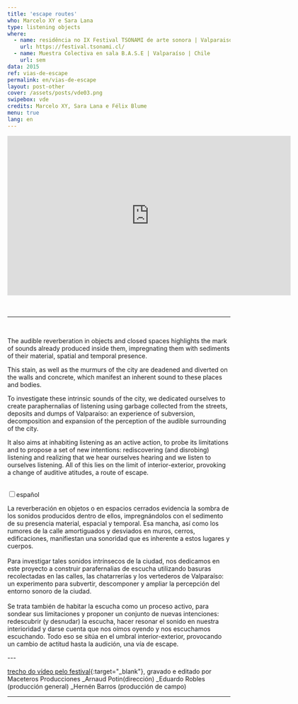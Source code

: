 ```yaml
---
title: 'escape routes'
who: Marcelo XY e Sara Lana
type: listening objects
where: 
  - name: residência no IX Festival TSONAMI de arte sonora | Valparaiso | CHILE
    url: https://festival.tsonami.cl/
  - name: Muestra Colectiva en sala B.A.S.E | Valparaíso | Chile
    url: sem
data: 2015
ref: vias-de-escape
permalink: en/vias-de-escape
layout: post-other
cover: /assets/posts/vde03.png
swipebox: vde
credits: Marcelo XY, Sara Lana e Félix Blume
menu: true
lang: en
---
```


<div class="video-wrapper video-wrapper-16x9">
    <iframe src="https://player.vimeo.com/video/200554658?title=0&byline=0&portrait=0" width="640" height="360" frameborder="0" allow="autoplay; fullscreen" allowfullscreen></iframe>
</div>
<br>
<br>

---

<br>

The audible reverberation in objects and closed spaces highlights the mark of sounds already produced inside them, impregnating them with sediments of their material, spatial and temporal presence.
  
This stain, as well as the murmurs of the city are deadened and diverted on the walls and concrete, which manifest an inherent sound to these places and bodies.
  
To investigate these intrinsic sounds of the city, we dedicated ourselves to create paraphernalias of listening using garbage collected from the streets, deposits and dumps of Valparaíso: an experience of subversion, decomposition and expansion of the perception of the audible surrounding of the city. 
  
It also aims at inhabiting listening as an active action, to probe its limitations and to propose a set of new intentions: rediscovering (and disrobing) listening and realizing that we hear ourselves hearing and we listen to ourselves listening. All of this lies on the limit of interior-exterior, provoking a change of auditive atitudes, a route of escape. 
  
<br>

<div class="wrap-collabsible"> <input id="collapsible" class="toggle" type="checkbox"><label for="collapsible" class="lbl-toggle">español</label><div class="collapsible-content"><div class="content-inner"><p> La reverberación en objetos o en espacios cerrados evidencia la sombra de los sonidos producidos dentro de ellos, impregnándolos con el sedimento de su presencia material, espacial y temporal. Esa mancha, así como los rumores de la calle amortiguados  y desviados en muros, cerros, edificaciones, manifiestan una sonoridad que es inherente a estos lugares y cuerpos.
<br><br>
Para investigar tales sonidos intrínsecos de la ciudad, nos dedicamos en este proyecto a construir parafernalias de escucha utilizando basuras recolectadas en las calles, las chatarrerías y los vertederos de Valparaíso: un experimento para subvertir, descomponer y ampliar la percepción del entorno sonoro de la ciudad.<br><br>
Se trata también de habitar la escucha como un proceso activo, para sondear sus limitaciones y proponer un conjunto de nuevas intenciones: redescubrir (y desnudar) la escucha, hacer resonar el sonido en nuestra interioridad y darse cuenta que nos oímos oyendo y nos escuchamos escuchando. Todo eso se sitúa en el umbral interior-exterior, provocando un cambio de actitud hasta la audición, una vía de escape.</p></div></div></div>
---


[trecho do vídeo pelo festival](https://www.youtube.com/watch?v=nH33VomEVok){:target="_blank"}, gravado e editado por Maceteros Producciones
    _Arnaud Potin(dirección)
    _Eduardo Robles (producción general)
    _Hernén Barros (producción de campo)

---

